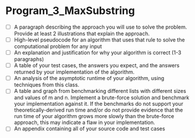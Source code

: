 # Program_3_MaxSubstring

- [ ] A paragraph describing the approach you will use to solve the problem. Provide at least 2 illustrations that explain the approach.
- [ ] High-level pseudocode for an algorithm that uses that rule to solve the computational problem for any input
- [ ] An explanation and justification for why your algorithm is correct (1-3 paragraphs)
- [ ] A table of your test cases, the answers you expect, and the answers returned by your implementation of the algorithm.
- [ ] An analysis of the asymptotic runtime of your algorithm, using techniques from this class.
- [ ] A table and graph from benchmarking different lists with different sizes and values of m and n. Implement a brute-force solution and benchmark your implementation against it. If the benchmarks do not support your theoretically-derived run time and/or do not provide evidence that the run time of your algorithm grows more slowly than the brute-force approach, this may indicate a flaw in your implementation.
- [ ] An appendix containing all of your source code and test cases